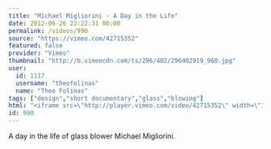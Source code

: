 ```yaml
---
title: "Michael Migliorini - A Day in the Life"
date: 2012-06-26 22:22:31 00:00
permalink: /videos/990
source: "https://vimeo.com/42715352"
featured: false
provider: "Vimeo"
thumbnail: "http://b.vimeocdn.com/ts/296/402/296402919_960.jpg"
user:
  id: 1117
  username: "theofolinas"
  name: "Theo Folinas"
tags: ["design","short documentary","glass","blowing"]
html: "<iframe src=\"http://player.vimeo.com/video/42715352\" width=\"1280\" height=\"720\" frameborder=\"0\" webkitAllowFullScreen mozallowfullscreen allowFullScreen></iframe>"
id: 990
---
```


A day in the life of glass blower Michael Migliorini.